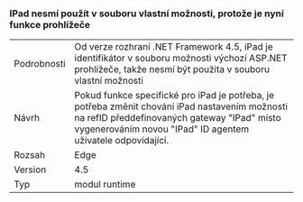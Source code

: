 ### <a name="ipad-should-not-be-used-in-custom-capabilities-file-because-it-is-now-a-browser-capability"></a>IPad nesmí použít v souboru vlastní možnosti, protože je nyní funkce prohlížeče

|   |   |
|---|---|
|Podrobnosti|Od verze rozhraní .NET Framework 4.5, iPad je identifikátor v souboru možnosti výchozí ASP.NET prohlížeče, takže nesmí být použita v souboru vlastní možnosti|
|Návrh|Pokud funkce specifické pro iPad je potřeba, je potřeba změnit chování iPad nastavením možnosti na refID předdefinovaných gateway &quot;IPad&quot; místo vygenerováním novou &quot;IPad&quot; ID agentem uživatele odpovídající.|
|Rozsah|Edge|
|Version|4.5|
|Typ|modul runtime|

